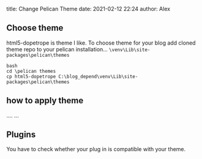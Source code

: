 title: Change Pelican Theme
date: 2021-02-12 22:24
author: Alex

## Choose theme

html5-dopetrope is theme I like. 
To choose theme for your blog add cloned theme repo to your pelican installation...
`\venv\Lib\site-packages\pelican\themes`

```
bash
cd \pelican themes
cp html5-dopetrope C:\blog_depend\venv\Lib\site-packages\pelican\themes
```
## how to apply theme




....
 ...
 

## Plugins 
You have to check whether your plug in is compatible with your theme.